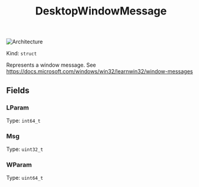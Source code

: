 ﻿---
id: DesktopWindowMessage
title: DesktopWindowMessage
---

![Architecture](https://img.shields.io/badge/architecture-new_&_old-green)

Kind: `struct`

Represents a window message. See https://docs.microsoft.com/windows/win32/learnwin32/window-messages

## Fields
### LParam
Type: `int64_t`

### Msg
Type: `uint32_t`

### WParam
Type: `uint64_t`


